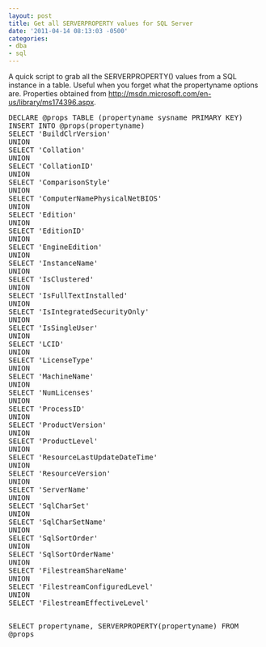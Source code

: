 ```yaml
---
layout: post
title: Get all SERVERPROPERTY values for SQL Server
date: '2011-04-14 08:13:03 -0500'
categories:
- dba
- sql
---
```

<p>A quick script to grab all the SERVERPROPERTY() values from a SQL instance in a table. Useful when you forget what the propertyname options are. Properties obtained from&nbsp;<a href="http://msdn.microsoft.com/en-us/library/ms174396.aspx">http://msdn.microsoft.com/en-us/library/ms174396.aspx</a>.</p>
<pre lang="tsql">DECLARE @props TABLE (propertyname sysname PRIMARY KEY)
INSERT INTO @props(propertyname)
SELECT 'BuildClrVersion'
UNION
SELECT 'Collation'
UNION
SELECT 'CollationID'
UNION
SELECT 'ComparisonStyle'
UNION
SELECT 'ComputerNamePhysicalNetBIOS'
UNION
SELECT 'Edition'
UNION
SELECT 'EditionID'
UNION
SELECT 'EngineEdition'
UNION
SELECT 'InstanceName'
UNION
SELECT 'IsClustered'
UNION
SELECT 'IsFullTextInstalled'
UNION
SELECT 'IsIntegratedSecurityOnly'
UNION
SELECT 'IsSingleUser'
UNION
SELECT 'LCID'
UNION
SELECT 'LicenseType'
UNION
SELECT 'MachineName'
UNION
SELECT 'NumLicenses'
UNION
SELECT 'ProcessID'
UNION
SELECT 'ProductVersion'
UNION
SELECT 'ProductLevel'
UNION
SELECT 'ResourceLastUpdateDateTime'
UNION
SELECT 'ResourceVersion'
UNION
SELECT 'ServerName'
UNION
SELECT 'SqlCharSet'
UNION
SELECT 'SqlCharSetName'
UNION
SELECT 'SqlSortOrder'
UNION
SELECT 'SqlSortOrderName'
UNION
SELECT 'FilestreamShareName'
UNION
SELECT 'FilestreamConfiguredLevel'
UNION
SELECT 'FilestreamEffectiveLevel'

SELECT propertyname, SERVERPROPERTY(propertyname) FROM @props</pre>
